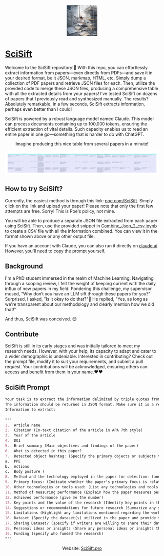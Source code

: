 <p align="center" width="100%">
    <img width="20%" src="1.png">
</p>

# [SciSift](http://poe.com/SciSift "Click here to try SciSift!")

Welcome to the SciSift repository!🤗 With this repo, you can effortlessly extract information from papers—even directly from PDFs—and save it in your desired format, be it JSON, markmap, HTML, etc. Simply dump a collection of PDF papers and retrieve JSON files for each. Then, utilize the provided code to merge these JSON files, producing a comprehensive table with all the extracted details from your papers! I've tested SciSift on dozens of papers that I previously read and synthesized manually. The results? Absolutely remarkable. In a few seconds, SciSift extracts information, perhaps even better than I could!

SciSift is powered by a robust language model named Claude. This model can process documents containing up to 100,000 tokens, ensuring the efficient extraction of vital details. Such capacity enables us to read an entire paper in one go—something that is harder to do with ChatGPT.

<p align="center">
Imagine producing this nice table from several papers in a minute! </p>

![output](newplot.png)

## How to try SciSift? 

Currently, the easiest method is through this link: [poe.com/SciSift](https://poe.com/SciSift). Simply click on the link and upload your paper! Please note that only the first few attempts are free. Sorry! This is Poe's policy, not mine.

You will be able to produce a separate JSON file extracted from each paper using SciSift. Then, use the provided snippet in [Combine_Json_2_csv.ipynb](Combine_Json_2_csv.ipynb) to create a CSV file with all the information combined. You can view it in the format shown above or any other output file.

If you have an account with Claude, you can also run it directly on [claude.ai](http://claude.ai). However, you'll need to copy the prompt yourself.

## Background

I'm a PhD student immersed in the realm of Machine Learning. Navigating through a scoping review, I felt the weight of keeping current with the daily influx of new papers in my field. Pondering this challenge, my supervisor mused, "Why don’t you have an LLM sift through these papers for you?" Surprised, I asked, "Is it okay to do that?"🤔 He replied, "Yes, as long as we're transparent about our methodology and clearly mention how we did that!"

And thus, SciSift was conceived. 😊

## Contribute

SciSift is still in its early stages and was initially tailored to meet my research needs. However, with your help, its capacity to adapt and cater to a wider demographic is undeniable. Interested in contributing? Check out the prompt file, modify it to suit your requirements, and submit a pull request. Your contributions will be acknowledged, ensuring others can access and benefit from them in your name.❤️❤️


## SciSift Prompt

```md
Your task is to extract the information delimited by triple quotes from the text of a scientific paper. The scientific paper is attached. I need you to read the paper carefully and extract the following information from the text.
The information should be returned in JSON format. Make sure it is a readable JSON file with no error. All the responses should be as concise as possible. If a particular piece of information is not present in the text, please indicate "info not provided." 
Information to extract:

"""
1.	Article name
2.	Citation (In-text citation of the article in APA 7th style)
3.	Year of the article
4.	DOI
5.	Brief summary (Main objectives and findings of the paper)
6.	What is detected in this paper?
7.	Detected object hashtag: (Specify the primary objects or subjects that are detected and name what is detected in each category, for example what kind of PPE is detected? Or what type of actions ? etc. you can use list below but feel free to add new categories if needed
a.	PPE
b.	Actions
c.	Body posture )
8.	Method and the technology employed in the paper for detection: (and provide details on how it was implemented.)
9.	Primary focus: (Indicate whether the paper's primary focus is related to detection with #vision, #audio or any other methods.)
10.	Other technologies or tools used: (List any technologies and tools used in the paper and specify them.)
11.	Method of measuring performance (Explain how the paper measures performance, provide details)
12.	Achieved performance (give me the number)
13.	Key points and the value of the research (Identify key points in the paper and highlight the value of the research.)
14.	Suggestions or recommendations for future research (Summarize any suggestions or recommendations for future research provided in the paper.)
15.	Limitations (Highlight any limitations mentioned regarding the work.)
16.	Dataset (Specify the dataset(s) utilized in the paper and provide the details how they made or accessed the dataset)
17.	Sharing Dataset? (specify if writers are willing to share their dataset)
18.	Personal ideas or insights (Share any personal ideas or insights that came to mind after reading the paper.)
19.	Funding (specify who funded the research)
"""
```


<p align="center">
  Website: <a href="http://scisift.pro/">SciSift.pro</a>
</p>